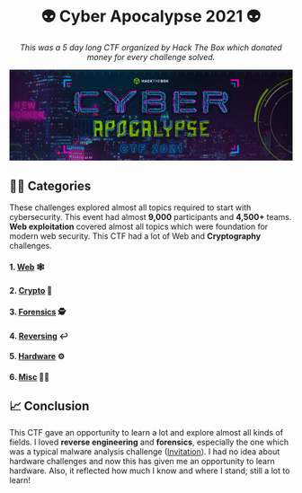 <h1 align="center">👽 Cyber Apocalypse 2021 👽</h1>
<p align="center"><i>This was a 5 day long CTF organized by Hack The Box which donated money for every challenge solved.</i></p> 

![banner](banner.png)

## 👨‍💻 Categories
These challenges explored almost all topics required to start with cybersecurity. This event had almost **9,000** participants and **4,500+** teams. **Web exploitation** covered almost all topics which were foundation for modern web security. This CTF had a lot of Web and **Cryptography** challenges.

#### 1. ️[Web](Web/MiniSTRypalace) 🕸 
#### 2. [Crypto](Crypto) 🔑  
#### 3. [Forensics](Forensics) 🕵️ 
#### 4. [Reversing](Reversing) ↩️ 
#### 5. [Hardware]() ⚙️ 
#### 6. [Misc](https://github.com/1n4n0/HTB-Cyber-Apocalypse-2021/tree/main/Misc/Input%20as%20a%20Service)  🐱‍👤 

## 📈 Conclusion
This CTF gave an opportunity to learn a lot and explore almost all kinds of fields. I loved **reverse engineering** and **forensics**, especially the one which was a typical malware analysis challenge ([Invitation](Forensics/Invitation)). I had no idea about hardware challenges and now this has given me an opportunity to learn hardware. Also, it reflected how much I know and where I stand; still a lot to learn!
